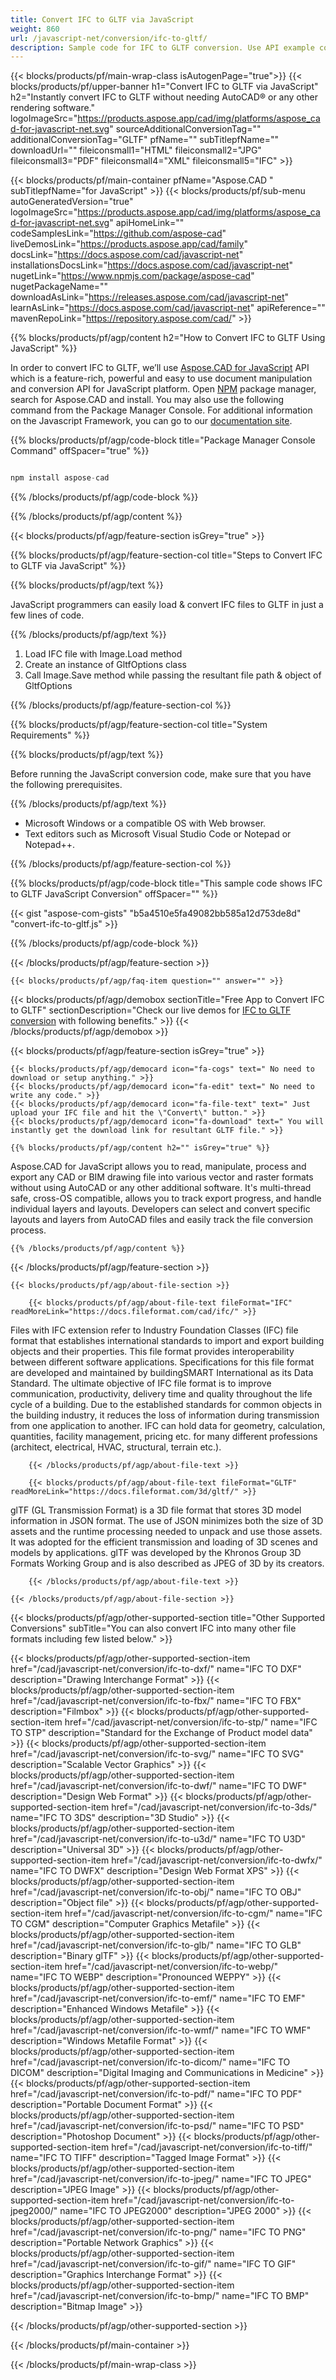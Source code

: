 ```yaml
---
title: Convert IFC to GLTF via JavaScript
weight: 860
url: /javascript-net/conversion/ifc-to-gltf/ 
description: Sample code for IFC to GLTF conversion. Use API example code for batch IFC files to GLTF conversion.
---
```


{{< blocks/products/pf/main-wrap-class isAutogenPage="true">}}
{{< blocks/products/pf/upper-banner h1="Convert IFC to GLTF via JavaScript" h2="Instantly convert IFC to GLTF without needing AutoCAD® or any other rendering software." logoImageSrc="https://products.aspose.app/cad/img/platforms/aspose_cad-for-javascript-net.svg" sourceAdditionalConversionTag="" additionalConversionTag="GLTF" pfName="" subTitlepfName="" downloadUrl="" fileiconsmall1="HTML" fileiconsmall2="JPG" fileiconsmall3="PDF" fileiconsmall4="XML" fileiconsmall5="IFC" >}}

{{< blocks/products/pf/main-container pfName="Aspose.CAD " subTitlepfName="for JavaScript" >}}
{{< blocks/products/pf/sub-menu autoGeneratedVersion="true" logoImageSrc="https://products.aspose.app/cad/img/platforms/aspose_cad-for-javascript-net.svg" apiHomeLink="" codeSamplesLink="https://github.com/aspose-cad" liveDemosLink="https://products.aspose.app/cad/family" docsLink="https://docs.aspose.com/cad/javascript-net" installationsDocsLink="https://docs.aspose.com/cad/javascript-net" nugetLink="https://www.npmjs.com/package/aspose-cad" nugetPackageName="" downloadAsLink="https://releases.aspose.com/cad/javascript-net" learnAsLink="https://docs.aspose.com/cad/javascript-net" apiReference="" mavenRepoLink="https://repository.aspose.com/cad/" >}}

{{% blocks/products/pf/agp/content h2="How to Convert IFC to GLTF Using JavaScript" %}}

 In order to convert IFC to GLTF, we’ll use [Aspose.CAD for JavaScript](https://products.aspose.com/cad/javascript-net) API which is a feature-rich, powerful and easy to use document manipulation and conversion API for JavaScript platform. Open [NPM](https://www.npmjs.com/package/aspose-cad) package manager, search for Aspose.CAD and install. You may also use the following command from the Package Manager Console. For additional information on the Javascript Framework, you can go to our [documentation site](https://docs.aspose.com/cad/javascript-net/showcases/).

{{% blocks/products/pf/agp/code-block title="Package Manager Console Command" offSpacer="true" %}}

```js

npm install aspose-cad

```

{{% /blocks/products/pf/agp/code-block %}}

{{% /blocks/products/pf/agp/content %}}

{{< blocks/products/pf/agp/feature-section isGrey="true" >}}

{{% blocks/products/pf/agp/feature-section-col title="Steps to Convert IFC to GLTF via JavaScript" %}}

{{% blocks/products/pf/agp/text %}}

JavaScript programmers can easily load & convert IFC files to GLTF in just a few lines of code.

{{% /blocks/products/pf/agp/text %}}

1.  Load IFC file with Image.Load method
1.  Create an instance of GltfOptions class
1.  Call Image.Save method while passing the resultant file path & object of GltfOptions

{{% /blocks/products/pf/agp/feature-section-col %}}

{{% blocks/products/pf/agp/feature-section-col title="System Requirements" %}}

{{% blocks/products/pf/agp/text %}}

 Before running the JavaScript conversion code, make sure that you have the following prerequisites.

{{% /blocks/products/pf/agp/text %}}

-  Microsoft Windows or a compatible OS with Web browser.
-  Text editors such as Microsoft Visual Studio Code or Notepad or Notepad++.

{{% /blocks/products/pf/agp/feature-section-col %}}

{{% blocks/products/pf/agp/code-block title="This sample code shows IFC to GLTF JavaScript Conversion" offSpacer="" %}}

{{< gist "aspose-com-gists" "b5a4510e5fa49082bb585a12d753de8d" "convert-ifc-to-gltf.js" >}}

{{% /blocks/products/pf/agp/code-block %}}

{{< /blocks/products/pf/agp/feature-section >}}

    {{< blocks/products/pf/agp/faq-item question="" answer="" >}}

<!-- aboutfile Starts -->

{{< blocks/products/pf/agp/demobox sectionTitle="Free App to Convert IFC to GLTF" sectionDescription="Check our live demos for [IFC to GLTF conversion](https://products.aspose.app/cad/conversion/ifc-to-gltf) with following benefits." >}}
{{< /blocks/products/pf/agp/demobox >}}

{{< blocks/products/pf/agp/feature-section isGrey="true" >}}

    {{< blocks/products/pf/agp/democard icon="fa-cogs" text=" No need to download or setup anything." >}}
    {{< blocks/products/pf/agp/democard icon="fa-edit" text=" No need to write any code." >}}
    {{< blocks/products/pf/agp/democard icon="fa-file-text" text=" Just upload your IFC file and hit the \"Convert\" button." >}}
    {{< blocks/products/pf/agp/democard icon="fa-download" text=" You will instantly get the download link for resultant GLTF file." >}}

    {{% blocks/products/pf/agp/content h2="" isGrey="true" %}}

Aspose.CAD for JavaScript allows you to read, manipulate, process and export any CAD or BIM drawing file into various vector and raster formats without using AutoCAD or any other additional software. It's multi-thread safe, cross-OS compatible, allows you to track export progress, and handle individual layers and layouts. Developers can select and convert specific layouts and layers from AutoCAD files and easily track the file conversion process.

    {{% /blocks/products/pf/agp/content %}}

{{< /blocks/products/pf/agp/feature-section >}}

    {{< blocks/products/pf/agp/about-file-section >}}

        {{< blocks/products/pf/agp/about-file-text fileFormat="IFC" readMoreLink="https://docs.fileformat.com/cad/ifc/" >}}
Files with IFC extension refer to Industry Foundation Classes (IFC) file format that establishes international standards to import and export building objects and their properties. This file format provides interoperability between different software applications. Specifications for this file format are developed and maintained by buildingSMART International as its Data Standard. The ultimate objective of IFC file format is to improve communication, productivity, delivery time and quality throughout the life cycle of a building. Due to the established standards for common objects in the building industry, it reduces the loss of information during transmission from one application to another. IFC can hold data for geometry, calculation, quantities, facility management, pricing etc. for many different professions (architect, electrical, HVAC, structural, terrain etc.).

        {{< /blocks/products/pf/agp/about-file-text >}}

        {{< blocks/products/pf/agp/about-file-text fileFormat="GLTF" readMoreLink="https://docs.fileformat.com/3d/gltf/" >}}
glTF (GL Transmission Format) is a 3D file format that stores 3D model information in JSON format. The use of JSON minimizes both the size of 3D assets and the runtime processing needed to unpack and use those assets. It was adopted for the efficient transmission and loading of 3D scenes and models by applications. glTF was developed by the Khronos Group 3D Formats Working Group and is also described as JPEG of 3D by its creators.

        {{< /blocks/products/pf/agp/about-file-text >}}

    {{< /blocks/products/pf/agp/about-file-section >}}


<!-- aboutfile Ends -->

{{< blocks/products/pf/agp/other-supported-section title="Other Supported Conversions" subTitle="You can also convert IFC into many other file formats including few listed below." >}}

{{< blocks/products/pf/agp/other-supported-section-item href="/cad/javascript-net/conversion/ifc-to-dxf/" name="IFC TO DXF" description="Drawing Interchange Format" >}}
{{< blocks/products/pf/agp/other-supported-section-item href="/cad/javascript-net/conversion/ifc-to-fbx/" name="IFC TO FBX" description="Filmbox" >}}
{{< blocks/products/pf/agp/other-supported-section-item href="/cad/javascript-net/conversion/ifc-to-stp/" name="IFC TO STP" description="Standard for the Exchange of Product model data" >}}
{{< blocks/products/pf/agp/other-supported-section-item href="/cad/javascript-net/conversion/ifc-to-svg/" name="IFC TO SVG" description="Scalable Vector Graphics" >}}
{{< blocks/products/pf/agp/other-supported-section-item href="/cad/javascript-net/conversion/ifc-to-dwf/" name="IFC TO DWF" description="Design Web Format" >}}
{{< blocks/products/pf/agp/other-supported-section-item href="/cad/javascript-net/conversion/ifc-to-3ds/" name="IFC TO 3DS" description="3D Studio" >}}
{{< blocks/products/pf/agp/other-supported-section-item href="/cad/javascript-net/conversion/ifc-to-u3d/" name="IFC TO U3D" description="Universal 3D" >}}
{{< blocks/products/pf/agp/other-supported-section-item href="/cad/javascript-net/conversion/ifc-to-dwfx/" name="IFC TO DWFX" description="Design Web Format XPS" >}}
{{< blocks/products/pf/agp/other-supported-section-item href="/cad/javascript-net/conversion/ifc-to-obj/" name="IFC TO OBJ" description="Object file" >}}
{{< blocks/products/pf/agp/other-supported-section-item href="/cad/javascript-net/conversion/ifc-to-cgm/" name="IFC TO CGM" description="Computer Graphics Metafile" >}}
{{< blocks/products/pf/agp/other-supported-section-item href="/cad/javascript-net/conversion/ifc-to-glb/" name="IFC TO GLB" description="Binary glTF" >}}
{{< blocks/products/pf/agp/other-supported-section-item href="/cad/javascript-net/conversion/ifc-to-webp/" name="IFC TO WEBP" description="Pronounced WEPPY" >}}
{{< blocks/products/pf/agp/other-supported-section-item href="/cad/javascript-net/conversion/ifc-to-emf/" name="IFC TO EMF" description="Enhanced Windows Metafile" >}}
{{< blocks/products/pf/agp/other-supported-section-item href="/cad/javascript-net/conversion/ifc-to-wmf/" name="IFC TO WMF" description="Windows Metafile Format" >}}
{{< blocks/products/pf/agp/other-supported-section-item href="/cad/javascript-net/conversion/ifc-to-dicom/" name="IFC TO DICOM" description="Digital Imaging and Communications in Medicine" >}}
{{< blocks/products/pf/agp/other-supported-section-item href="/cad/javascript-net/conversion/ifc-to-pdf/" name="IFC TO PDF" description="Portable Document Format" >}}
{{< blocks/products/pf/agp/other-supported-section-item href="/cad/javascript-net/conversion/ifc-to-psd/" name="IFC TO PSD" description="Photoshop Document" >}}
{{< blocks/products/pf/agp/other-supported-section-item href="/cad/javascript-net/conversion/ifc-to-tiff/" name="IFC TO TIFF" description="Tagged Image Format" >}}
{{< blocks/products/pf/agp/other-supported-section-item href="/cad/javascript-net/conversion/ifc-to-jpeg/" name="IFC TO JPEG" description="JPEG Image" >}}
{{< blocks/products/pf/agp/other-supported-section-item href="/cad/javascript-net/conversion/ifc-to-jpeg2000/" name="IFC TO JPEG2000" description="JPEG 2000" >}}
{{< blocks/products/pf/agp/other-supported-section-item href="/cad/javascript-net/conversion/ifc-to-png/" name="IFC TO PNG" description="Portable Network Graphics" >}}
{{< blocks/products/pf/agp/other-supported-section-item href="/cad/javascript-net/conversion/ifc-to-gif/" name="IFC TO GIF" description="Graphics Interchange Format" >}}
{{< blocks/products/pf/agp/other-supported-section-item href="/cad/javascript-net/conversion/ifc-to-bmp/" name="IFC TO BMP" description="Bitmap Image" >}}


{{< /blocks/products/pf/agp/other-supported-section >}}

{{< /blocks/products/pf/main-container >}}
    
{{< /blocks/products/pf/main-wrap-class >}}